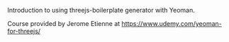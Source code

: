 Introduction to using threejs-boilerplate generator with Yeoman.

Course provided by Jerome Etienne at https://www.udemy.com/yeoman-for-threejs/